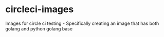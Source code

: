 # circleci-images

Images for circle ci testing - Specifically creating an image that has both golang and python golang base 
